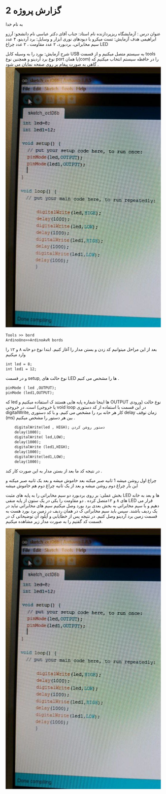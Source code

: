 # گزارش پروژه 2
به نام خدا

عنوان درس : آزمایشگاه ریزپردازنده 
نام استاد: جناب آقای دکتر عباسی
نام دانشجو: آرزو ابراهیمی 
هدف آزمایش: تست میکرو با دیودهای نوری
ابزار و وسایل: برد آردینو، ۴ عدد سیم مخابراتی، بردبورد، ۲ عدد مقاومت ، ۲ عدد چراغ LED

شرح آزمایش:
بورد را به وسیله کابل USB  به سیستم متصل میکنیم  و از قسمت tools نوع برد آردینو و همچنین نوع port  یا همان(com)  را  در حافظه سیستم انتخاب میکنیم که گاهی به صورت پیغام بر روی صفحه نمایان می شود .
![code](./photo_2024-10-13_02-37-59.jpg)

```
Tools >> bord 
ArdinoUno>>ArdinoAvR bords
```
بعد از این مراحل میتوانیم کد زدن و بستن مدار را آغاز کنیم.
ابتدا نوع دو خانه ۸ و ۱۲ را وارد میکنیم 
```
int led = 8; 
int led1 = 12;
```
 و در قسمت setup, نوع حالت های LED ها را مشخص می کنیم .
```
pinMode ( led ,OUTPUT);
pinMode (led1,OUTPUT);
```
 که led ها اینجا شماره پایه هایی هستند ک  استفاده میکنیم و OUTPUT نوع حالت (ورودی یا خروجی) است.
در خروجی void loop   در این قسمت با استفاده از کد دستوری digitalWrite, کار هر خانه برد را مشخص می کنیم. 
و با کد دستوری  delay  زمان توقف (ms) بین هر دستور را مشخص میکنیم .
```
    digitalWrite(led , HIGH); دستور روشن کردن
    delay(1000);
    digitalWrite( led,LOW);
    delay(1000);
    digitalWrite (led1,HIGH);
    delay(1000);
    digitalWrite(led1,LOW);
    delay(1000);
```
 در نتیجه کد ما بعد از بستن مدار به این صورت کار کند .

 چراغ اول روشن میشه 1 ثانیه صبر میکنه بعد خاموش میشه و  بعد یک ثانیه صبر میکنه  و این بار چراغ دوم روشن میشه و  بعد از  یک ثانیه  چراغ دوم هم خاموش میشه


بخش عملی: 
بر روی بردبورد دو سیم مخابراتی را به پایه های مثبت LED ها و بعد  به خانه های ۸ و ۱۲متصل کرده . دو مقاومت را یکی در  یک ستون از پایه منفی LED قرار می دهیم و با سیم مخابراتی به بخش بعدی برد بورد وصل میکنیم سیم های مخابراتی نباید در یک ردیف باشند.
سپس باید سیم مخابراتی ک در همان ردیف در زمین برد بورد هست به قسمت زمین برد آردینو وصل کنیم.
در نتیجه پس از خطایابی و آپلود آن  توضیحاتی ک در قسمت کد گفتیم را به صورت مدار زیر مشاهده میکنیم.

![code](./photo_2024-10-13_02-37-59.jpg) 